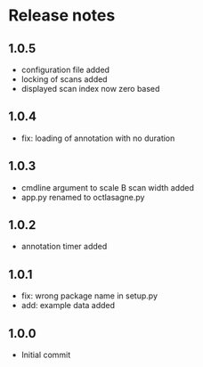 # Release notes

## 1.0.5

- configuration file added
- locking of scans added
- displayed scan index now zero based

## 1.0.4

- fix: loading of annotation with no duration

## 1.0.3
- cmdline argument to scale B scan width added
- app.py renamed to octlasagne.py

## 1.0.2
- annotation timer added

## 1.0.1
- fix: wrong package name in setup.py
- add: example data added

## 1.0.0
- Initial commit